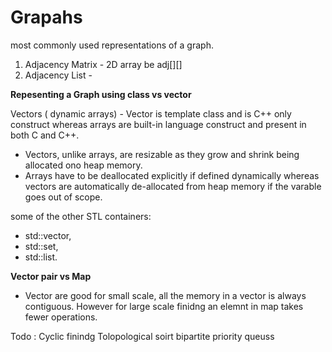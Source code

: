 # Grapahs 

most commonly used representations of a graph. 
1. Adjacency Matrix -  2D array be adj[][]
2. Adjacency List  - 

**Repesenting a Graph using class vs vector**

Vectors ( dynamic arrays) - Vector is template class and is C++ only construct whereas arrays are built-in language construct and present in both C and C++. 

- Vectors, unlike arrays, are resizable as they grow and shrink being allocated ono heap memory.
- Arrays have to be deallocated explicitly if defined dynamically whereas vectors are automatically de-allocated from heap memory if the varable goes out of scope. 

some of the other STL containers: 
- std::vector, 
- std::set, 
- std::list. 

**Vector pair vs Map**

- Vector are good for small scale, all the memory in a vector is always contiguous. However for large scale finidng an elemnt in map takes fewer operations.


Todo :
Cyclic finindg 
Tolopological soirt 
bipartite 
priority queuss 
